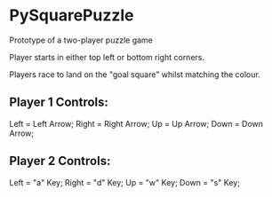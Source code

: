 # PySquarePuzzle

Prototype of a two-player puzzle game

Player starts in either top left or bottom right corners.

Players race to land on the "goal square" whilst matching the colour. 

## Player 1 Controls:
Left = Left Arrow; 
Right = Right Arrow; 
Up = Up Arrow; 
Down = Down Arrow; 

## Player 2 Controls:
Left = "a" Key; 
Right = "d" Key; 
Up = "w" Key; 
Down = "s" Key; 
